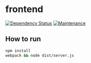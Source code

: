 # frontend
[![Dependency Status](https://david-dm.org/gitplaylist/frontend.svg?branch=master)](https://david-dm.org/gitplaylist/fronend?branch=master)
[![Maintenance](https://img.shields.io/maintenance/yes/2016.svg?maxAge=2592000)](https://github.com/gitplaylist/frontend)


## How to run

```bash
npm install
webpack && node dist/server.js
```
